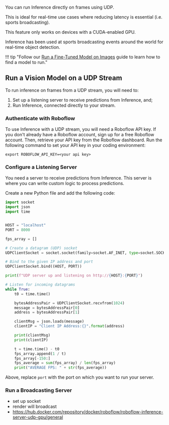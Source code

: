 You can run Inference directly on frames using UDP.

This is ideal for real-time use cases where reducing latency is essential (i.e. sports broadcasting).

This feature only works on devices with a CUDA-enabled GPU.

Inference has been used at sports broadcasting events around the world for real-time object detection.

!!! tip "Follow our [Run a Fine-Tuned Model on Images](/quickstart/run_model_on_image.md) guide to learn how to find a model to run."

## Run a Vision Model on a UDP Stream

To run inference on frames from a UDP stream, you will need to:

1. Set up a listening server to receive predictions from Inference, and;
2. Run Inference, connected directly to your stream.

### Authenticate with Roboflow

To use Inference with a UDP stream, you will need a Roboflow API key. If you don't already have a Roboflow account, sign up for a free Roboflow account. Then, retrieve your API key from the Roboflow dashboard. Run the following command to set your API key in your coding environment:

```
export ROBOFLOW_API_KEY=<your api key>
```

### Configure a Listening Server

You need a server to receive predictions from Inference. This server is where you can write custom logic to process predictions.

Create a new Python file and add the following code:

```python
import socket
import json
import time


HOST = "localhost"
PORT = 8000

fps_array = []

# Create a datagram (UDP) socket
UDPClientSocket = socket.socket(family=socket.AF_INET, type=socket.SOCK_DGRAM)

# Bind to the given IP address and port
UDPClientSocket.bind((HOST, PORT))

print(f"UDP server up and listening on http://{HOST}:{PORT}")

# Listen for incoming datagrams
while True:
    t0 = time.time()

    bytesAddressPair = UDPClientSocket.recvfrom(1024)
    message = bytesAddressPair[0]
    address = bytesAddressPair[1]

    clientMsg = json.loads(message)
    clientIP = "Client IP Address:{}".format(address)

    print(clientMsg)
    print(clientIP)

    t = time.time() - t0
    fps_array.append(1 / t)
    fps_array[-150:]
    fps_average = sum(fps_array) / len(fps_array)
    print("AVERAGE FPS: " + str(fps_average))
```

Above, replace `port` with the port on which you want to run your server.

### Run a Broadcasting Server

- set up socket
- render will broadcast
- https://hub.docker.com/repository/docker/roboflow/roboflow-inference-server-udp-gpu/general
